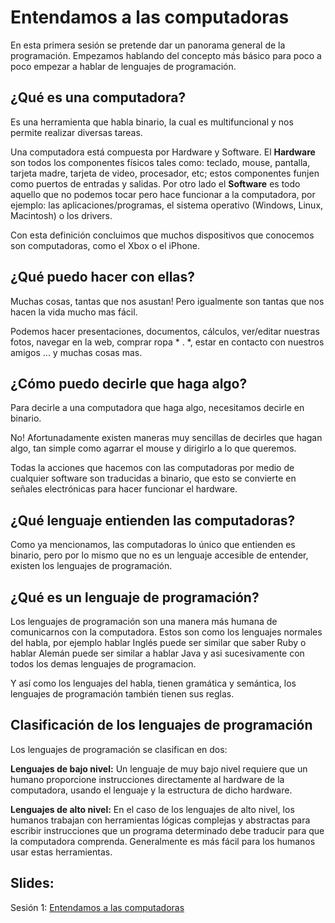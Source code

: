 Entendamos a las computadoras
===
En esta primera sesión se pretende dar un panorama general de la programación. Empezamos hablando del concepto más básico para poco a poco empezar a hablar de lenguajes de programación.


¿Qué es una computadora?
--
Es una herramienta que habla binario, la cual es multifuncional y nos permite realizar diversas tareas.

Una computadora está compuesta por Hardware y Software. El **Hardware** son todos los componentes físicos tales como: teclado, mouse, pantalla, tarjeta madre, tarjeta de video, procesador, etc; estos componentes funjen como puertos de entradas y salidas. Por otro lado el **Software** es todo aquello que no podemos tocar pero hace funcionar a la computadora, por ejemplo: las aplicaciones/programas, el sistema operativo (Windows, Linux, Macintosh) o los drivers.

Con esta definición concluimos que muchos dispositivos que conocemos son computadoras, como el Xbox o el iPhone.


¿Qué puedo hacer con ellas?
--
Muchas cosas, tantas que nos asustan! Pero igualmente son tantas que nos hacen la vida mucho mas fácil.

Podemos hacer presentaciones, documentos, cálculos, ver/editar nuestras fotos, navegar en la web, comprar ropa * . *, estar en contacto con nuestros amigos ... y muchas cosas mas.


¿Cómo puedo decirle que haga algo?
--
Para decirle a una computadora que haga algo, necesitamos decirle en binario.

No! Afortunadamente existen maneras muy sencillas de decirles que hagan algo, tan simple como agarrar el mouse y dirigirlo a lo que queremos.

Todas la acciones que hacemos con las computadoras por medio de cualquier software son traducidas a binario, que esto se convierte en señales electrónicas para hacer funcionar el hardware.


¿Qué lenguaje entienden las computadoras?
--
Como ya mencionamos, las computadoras lo único que entienden es binario, pero por lo mismo que no es un lenguaje accesible de entender, existen los lenguajes de programación.


¿Qué es un lenguaje de programación?
--
Los lenguajes de programación son una manera más humana de comunicarnos con la computadora. Estos son como los lenguajes normales del habla, por ejemplo hablar Inglés puede ser similar que saber Ruby o hablar Alemán puede ser similar a hablar Java y asi sucesivamente con todos los demas lenguajes de programacion.

Y así como los lenguajes del habla, tienen gramática y semántica, los lenguajes de programación también tienen sus reglas.


Clasificación de los lenguajes de programación
--

Los lenguajes de programación se clasifican en dos:

**Lenguajes de bajo nivel:** Un lenguaje de muy bajo nivel requiere que un humano proporcione instrucciones directamente al hardware de la computadora, usando el lenguaje y la estructura de dicho hardware.

**Lenguajes de alto nivel:** En el caso de los lenguajes de alto nivel, los humanos trabajan con herramientas lógicas complejas y abstractas para escribir instrucciones que un programa determinado debe traducir para que la computadora comprenda. Generalmente es más fácil para los humanos usar estas herramientas.


Slides:
--
Sesión 1: [Entendamos a las computadoras](https://www.haikudeck.com/baby-steps-education-presentation-n5f0MPX6EY)